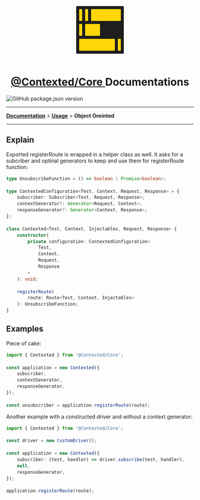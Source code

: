 <div align="center">
    <img alt="Contexted Logo" width="128" src="https://raw.githubusercontent.com/contexted-js/brand/master/dark/main-fill.svg">
    <br />
    <br />
    <h1>
		<a href="https://github.com/contexted-js/core">
        	@Contexted/Core
    	</a>
		<span>Documentations</span>
	</h1>
</div>

<img alt="GitHub package.json version" src="https://img.shields.io/github/package-json/v/contexted-js/core">

---

[**Documentation**](../) > [**Usage**](README.md) > **Object Oreinted**

---

## Explain

Exported registerRoute is wrapped in a helper class as well. It asks for a subcriber and optinal generators to keep and use them for registerRoute function:

```ts
type UnsubscribeFunction = () => boolean | Promise<boolean>;

type ContextedConfiguration<Test, Context, Request, Response> = {
	subscriber: Subscriber<Test, Request, Response>;
	contextGenerator?: Generator<Request, Context>;
	responseGenerator?: Generator<Context, Response>;
};

class Contexted<Test, Context, Injectables, Request, Response> {
	constructor(
		private configuration: ContextedConfiguration<
			Test,
			Context,
			Request,
			Response
		>
	): void;

	registerRoute(
		route: Route<Test, Context, Injectables>
	): UnsubscribeFunction;
}
```

## Examples

Piece of cake:

```ts
import { Contexted } from '@Contexted/Core';

const application = new Contexted({
	subscriber,
	contextGenerator,
	responseGenerator,
});

const unsubscriber = application.registerRoute(route);
```

Another example with a constructed driver and without a context generator:

```ts
import { Contexted } from '@Contexted/Core';

const driver = new CustomDriver();

const application = new Contexted({
	subscriber: (test, handler) => driver.subscribe(test, handler),
	null,
	responseGenerator,
});

application.registerRoute(route);
```
